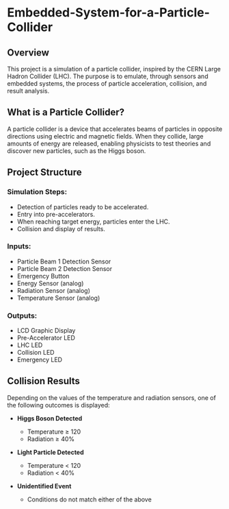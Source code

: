 # Embedded-System-for-a-Particle-Collider

## Overview
This project is a simulation of a particle collider, inspired by the CERN Large Hadron Collider (LHC). The purpose is to emulate, through sensors and embedded systems, the process of particle acceleration, collision, and result analysis.

## What is a Particle Collider?
A particle collider is a device that accelerates beams of particles in opposite directions using electric and magnetic fields. When they collide, large amounts of energy are released, enabling physicists to test theories and discover new particles, such as the Higgs boson.

## Project Structure
### Simulation Steps:
- Detection of particles ready to be accelerated.
- Entry into pre-accelerators.
- When reaching target energy, particles enter the LHC.
- Collision and display of results.

### Inputs:
- Particle Beam 1 Detection Sensor
- Particle Beam 2 Detection Sensor
- Emergency Button
- Energy Sensor (analog)
- Radiation Sensor (analog)
- Temperature Sensor (analog)

### Outputs:
- LCD Graphic Display
- Pre-Accelerator LED
- LHC LED
- Collision LED
- Emergency LED

## Collision Results

Depending on the values of the temperature and radiation sensors, one of the following outcomes is displayed:

- **Higgs Boson Detected**
  - Temperature ≥ 120
  - Radiation ≥ 40%

- **Light Particle Detected**
  - Temperature < 120
  - Radiation < 40%

- **Unidentified Event**
  - Conditions do not match either of the above

